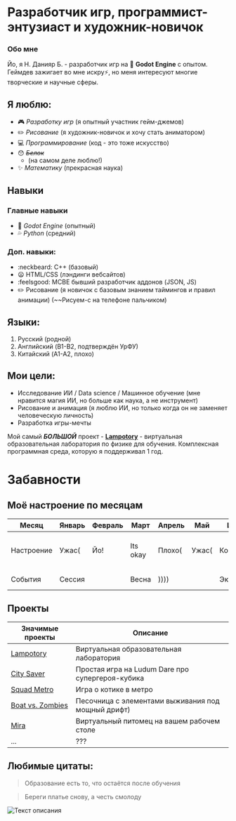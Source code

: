 # Разработчик игр, программист-энтузиаст и художник-новичок

### Обо мне
Йо, я Н. Данияр Б. - разработчик игр на :blue_heart: **Godot Engine**  с опытом. Геймдев зажигает во мне искру⚡, но меня интересуют многие творческие и научные сферы.

## Я люблю:
- :video_game: *Разработку игр* (я опытный участник гейм-джемов)
- :pencil2: *Рисование* (я художник-новичок и хочу стать аниматором)
- :computer: *Программирование* (код - это тоже искусство)
- :hushed: *~~Белок~~*
  - (на самом деле люблю!)
- :sparkles: *Математику* (прекрасная наука)

## Навыки
### Главные навыки
- :blue_heart: *Godot Engine* (опытный)
- :sweat_drops: *Python* (средний)

### Доп. навыки:
- :neckbeard: C++ (базовый)
- :frowning: HTML/CSS (лэндинги вебсайтов)
- :feelsgood: MCBE бывший разработчик аддонов (JSON, JS)
- :pencil2: Рисование (я новичок с базовым знанием таймингов и правил анимации) (~~Рисуем-с на телефоне пальчиком)

## Языки:
1. Русский (родной)
2. Английский (B1-B2, подтверждён УрФУ)
3. Китайский (A1-A2, плохо)

## Мои цели:
- Исследование ИИ / Data science / Машинное обучение (мне нравится магия ИИ, но больше как наука, а не инструмент)
- Рисование и анимация (я люблю ИИ, но только когда он не заменяет человеческую личность)
- Разработка игры-мечты

Мой самый ***БОЛЬШОЙ*** проект - [**Lampotory**](https://hopesofbuzzy.github.io/lampotory-landing/) - виртуальная образовательная лаборатория по физике для обучения. Комплексная программная среда, которую я поддерживал 1 год.






# Забавности
## Моё настроение по месяцам
|Месяц      |Январь   |Февраль   |Март     |Апрель|Май    |Июнь      |Июль|Август  |Сентбярь  |Октябрь             |Ноябрь   |Декабрь  |
|-----      |---------|----------|---------|------|-------|----------|----|--------|----------|--------------------|------   |---------|
|Настроение |Ужас(    |Йо!       |Its okay |Плохо(|Ужас(  |Кошмар *_*|КАЙФ|Печалька|Тяжко Т_Т |Чуть менее тяжко Т_Т|Its okay?|Ура!..
|События    |Сессия   |          |Весна    |))))  |       |Экзамены  |ЛЕТО|        |Учёба...  |                    |         |Новый год

## Проекты
|Значимые проекты|Описание|
|-----------|--------|
|[Lampotory](https://github.com/hopesofbuzzy/lampotory)|Виртуальная образовательная лаборатория|
|[City Saver](https://github.com/hopesofbuzzy/city-saver)|Простая игра на Ludum Dare про супергероя-кубика|
|[Squad Metro](https://github.com/hopesofbuzzy/squad_metro)|Игра о котике в метро|
|[Boat vs. Zombies](https://github.com/hopesofbuzzy/Boat-vs-zombies)|Песочница с элементами выживания под мощный дрифт)|
|[Mira](https://github.com/hopesofbuzzy/mira)|Виртуальный питомец на вашем рабочем столе|
|...|???|


## Любимые цитаты:
> Образование есть то, что остаётся после обучения

> Береги платье снову, а честь смолоду

![Текст описания](https://github.com/hopesofbuzzy/lampotory/blob/master/assets/graphic/gui/lua/lua_funny.svg)
